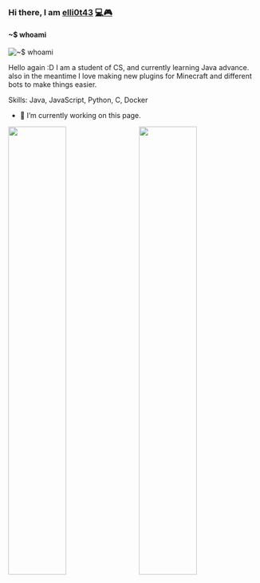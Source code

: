 ### Hi there, I am [elli0t43](https://expy.bio/elli0t43) [💻🎮](https://elli0t43.hashnode.dev/)
#### ~$ whoami 
![~$ whoami ](https://pbs.twimg.com/profile_banners/1052175594304102400/1629300517/1500x500)

Hello again :D
I am a student of CS, and currently learning Java advance. 
also in the meantime I love making new plugins for Minecraft and different bots to make things easier.

Skills: Java, JavaScript, Python, C, Docker 

- 🔭 I’m currently working on this page. 


[twitter]: https://twitter.com/elli0t43
[instagram]: https://instagram.com/_elli0t43
[linkedin]: https://www.linkedin.com/in/soumyadeep-dutta-52004b175/




<div class="githubstats">
    <div class="imgContainer">
        <img width="48%" align="left" src="https://github-readme-stats.vercel.app/api?username=elli0t43&show_icons=true&theme=synthwave" />

 <div class="lanstats">
    <div class="imgContainer">
        <img width="48%" align="right" src="https://github-readme-stats.vercel.app/api/top-langs/?username=elli0t43&layout=compact)" />


